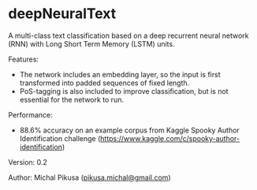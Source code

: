 # deepNeuralText

A multi-class text classification based on a deep recurrent neural network (RNN) with Long Short Term Memory (LSTM) units. 

Features:
- The network includes an embedding layer, so the input is first transformed into padded sequences of fixed length. 
- PoS-tagging is also included to improve classification, but is not essential for the network to run.

Performance:
- 88.6% accuracy on an example corpus from Kaggle Spooky Author Identification challenge (https://www.kaggle.com/c/spooky-author-identification)

Version: 0.2

Author: Michal Pikusa (pikusa.michal@gmail.com)
